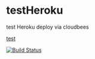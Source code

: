 testHeroku
==========

test Heroku deploy via cloudbees

[test](http://jsfiddle.net/gh/get/angularJS/1.1.1/magneval/testHeroku/tree/master/Demo/)

[![Build Status](https://appli-web.ci.cloudbees.com/job/testHeroku/badge/icon)](https://appli-web.ci.cloudbees.com/job/testHeroku/)
